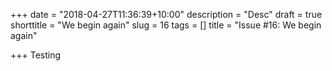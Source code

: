 +++
date = "2018-04-27T11:36:39+10:00"
description = "Desc"
draft = true
shorttitle = "We begin again"
slug = 16
tags = []
title = "Issue #16: We begin again"

+++
Testing